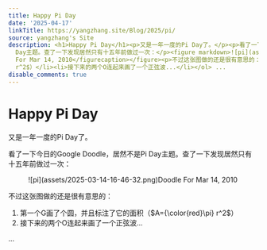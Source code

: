 ```yaml
---
title: Happy Pi Day
date: '2025-04-17'
linkTitle: https://yangzhang.site/Blog/2025/pi/
source: yangzhang's Site
description: <h1>Happy Pi Day</h1><p>又是一年一度的Pi Day了。</p><p>看了一下今日的Google Doodle，居然不是Pi
  Day主题。查了一下发现居然只有十五年前做过一次：</p><figure markdown>![pi](assets/2025-03-14-16-46-32.png)<figurecaption>Doodle
  For Mar 14, 2010</figurecaption></figure><p>不过这张图做的还是很有意思的：</p><ol><li>第一个G画了个圆，并且标注了它的面积（$A={\color{red}\pi}
  r^2$）</li><li>接下来的两个O连起来画了一个正弦波...</li></ol> ...
disable_comments: true
---
```

<h1>Happy Pi Day</h1><p>又是一年一度的Pi Day了。</p><p>看了一下今日的Google Doodle，居然不是Pi Day主题。查了一下发现居然只有十五年前做过一次：</p><figure markdown>![pi](assets/2025-03-14-16-46-32.png)<figurecaption>Doodle For Mar 14, 2010</figurecaption></figure><p>不过这张图做的还是很有意思的：</p><ol><li>第一个G画了个圆，并且标注了它的面积（$A={\color{red}\pi} r^2$）</li><li>接下来的两个O连起来画了一个正弦波...</li></ol> ...